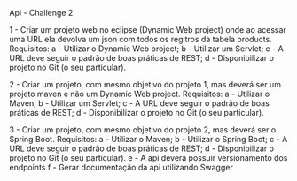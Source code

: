  Api  - Challenge 2

1 - Criar um projeto web no eclipse (Dynamic Web project) onde ao acessar uma URL ela devolva um json com todos os regitros da tabela products. 
Requisitos: 
a - Utilizar o Dynamic Web project; 
b - Utilizar um Servlet; 
c - A URL deve seguir o padrão de boas práticas de REST; 
d - Disponibilizar o projeto no Git (o seu particular). 

2 - Criar um projeto, com mesmo objetivo do projeto 1, mas deverá ser um projeto maven e não um Dynamic Web project. 
Requisitos: 
a - Utilizar o Maven; 
b - Utilizar um Servlet; 
c - A URL deve seguir o padrão de boas práticas de REST; 
d - Disponibilizar o projeto no Git (o seu particular). 

3 - Criar um projeto, com mesmo objetivo do projeto 2, mas deverá ser o Spring Boot. 
Requisitos: 
a - Utilizar o Maven; 
b - Utilizar o Spring Boot; 
c - A URL deve seguir o padrão de boas práticas de REST; 
d - Disponibilizar o projeto no Git (o seu particular). 
e - A api deverá possuir versionamento dos endpoints
f - Gerar documentação da api utilizando Swagger
